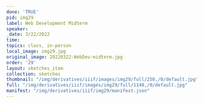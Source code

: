 ```yaml
---
done: 'TRUE'
pid: img29
label: Web Development Midterm
speaker:
_date: 3/22/2022
time:
topics: class, in-person
local_image: img29.jpg
original_image: 20220322-WebDev-midterm.jpg
order: '29'
layout: sketches_item
collection: sketches
thumbnail: "/img/derivatives/iiif/images/img29/full/250,/0/default.jpg"
full: "/img/derivatives/iiif/images/img29/full/1140,/0/default.jpg"
manifest: "/img/derivatives/iiif/img29/manifest.json"
---
```

